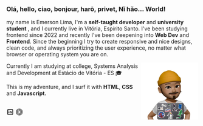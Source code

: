 <h3>Olá, hello, ciao, bonjour, harō, privet, Nǐ hǎo... World!</h3>

my name is Emerson Lima, I'm a <strong>self-taught developer</strong>  and  <strong>university student </strong>, and I currently live in Vitória, Espírito Santo. I've been studying frontend since 2022 and recently I've been deepening into <strong>Web Dev</strong> and <strong>Frontend</strong>. Since the beginning I try to create responsive and nice designs, clean code, and always prioritizing the user experience, no matter what browser or operating system you are on. 

<img align="right" alt="Emerson, avatar atrás do laptop" src="./thats me.png" width="150">

Currently I am studying at college, Systems Analysis and Development at Estácio de Vitória - ES 🎓

This is my adventure, and I surf it with <strong>HTML</strong>, <strong>CSS</strong> and <strong>Javascript.</strong><br><br>

<p align="left"><a target="_blank" href="https://www.linkedin.com/in/emerson-lima-94247822b/" title="LinkedIn"><img alt="LinkedIn's Logo" height="20" src="./brand-linkedin.png"></a> <a target="_blank" href="https://vsco.co/dimitrlims/gallery" title="VSCO"><img alt="VSCO Logo" height="20" src="./brand-vsco.png"></p>
